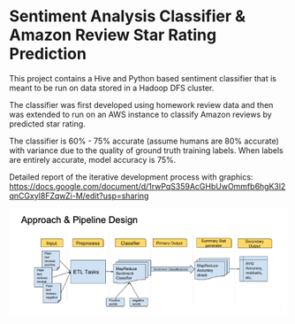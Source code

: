 # Sentiment Analysis Classifier & Amazon Review Star Rating Prediction 

This project contains a Hive and Python based sentiment classifier that is meant to be run on data stored in a Hadoop DFS cluster. 

The classifier was first developed using homework review data and then was extended to run on an AWS instance to classify Amazon reviews by predicted star rating.

The classifier is 60% - 75% accurate (assume humans are 80% accurate) with variance due to the quality of ground truth training labels.
When labels are entirely accurate, model accuracy is 75%. 

Detailed report of the iterative development process with graphics: https://docs.google.com/document/d/1rwPqS359AcGHbUwOmmfb6hgK3l2qnCGxyl8FZqwZi-M/edit?usp=sharing

![alt text](https://raw.githubusercontent.com/justinfriedman/427_final/master/pipeline.png?token=AH8E0nWKyGJaUXmJexoEU9c2jewpLBFBks5cdeFXwA%3D%3D "Data Pipeline")
